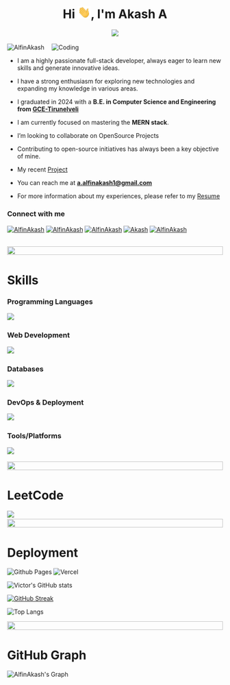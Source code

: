 <!------------------------------------------------------------------------------------Introduction--------------------------------------------------------------------------------------------------->





<h1 align="center">Hi <img src="https://raw.githubusercontent.com/ABSphreak/ABSphreak/master/gifs/Hi.gif" width="30px">, I'm Akash A</h1>


<p align="center">
<a href="https://github.com/Ratheshan03/readme-typing-svg"><img src="https://readme-typing-svg.herokuapp.com?lines=Computer+Science+Undergraduate;Aspiring+Full+Stack+Developer+MERN+Stack+Developer;React+Developer; Angular+Developer&center=true&width=500&height=50"></a>  
</p>



<img align="right" alt="Coding" width="400" src="https://user-images.githubusercontent.com/74038190/229223263-cf2e4b07-2615-4f87-9c38-e37600f8381a.gif"/>


<p align="left"> <img src="https://komarev.com/ghpvc/?username=AlfinAkash&label=Profile%20views&color=0e75b6&style=flat" alt="AlfinAkash" /> </p>





-  I am a highly passionate full-stack developer, always eager to learn new skills and generate innovative ideas.

-  I have a strong enthusiasm for exploring new technologies and expanding my knowledge in various areas.

- I graduated in 2024 with a **B.E. in Computer Science and Engineering from [GCE-Tirunelveli](https://www.gcetly.ac.in/)**

- I am currently focused on mastering the **MERN stack**.
  
 - I’m looking to collaborate on OpenSource Projects


- Contributing to open-source initiatives has always been a key objective of mine.
  
-  My recent [Project](https://alfinakash-project.vercel.app/)

- You can reach me at **a.alfinakash1@gmail.com**
  
- For more information about my experiences, please refer to my [Resume](https://drive.google.com/file/d/1L4m0J3TdMENDKAuZo2SJiwBkiVKD22uS/view?usp=drivesdk)

 ### Connect with me
<p align="left">
<a href="https://linkedin.com/in/AlfinAkash" target="blank"><img align="center" src="https://raw.githubusercontent.com/rahuldkjain/github-profile-readme-generator/master/src/images/icons/Social/linked-in-alt.svg" alt="AlfinAkash" height="30" width="40" /></a>
<a href="https://x.com/AlfinAkash" target="blank"><img align="center" src="https://raw.githubusercontent.com/rahuldkjain/github-profile-readme-generator/master/src/images/icons/Social/twitter.svg" alt="AlfinAkash" height="30" width="40" /></a>
<a href="https://github.com/AlfinAkash" target="blank"><img align="center" src="https://raw.githubusercontent.com/rahuldkjain/github-profile-readme-generator/master/src/images/icons/Social/github.svg" alt="AlfinAkash" height="30" width="40" /></a>
<a href="https://instagram.com/a.alfinakash" target="blank"><img align="center" src="https://raw.githubusercontent.com/rahuldkjain/github-profile-readme-generator/master/src/images/icons/Social/instagram.svg" alt="Akash" height="30" width="40" /></a>
<a href="https://youtube.com/@alfinakash" target="blank"><img align="center" src="https://raw.githubusercontent.com/rahuldkjain/github-profile-readme-generator/master/src/images/icons/Social/youtube.svg" alt="AlfinAkash" height="30" width="40" /></a>
</p>
<br>



<img src="https://i.imgur.com/dBaSKWF.gif" height="20" width="100%">

<!------------------------------------------------------------------------------------Skills--------------------------------------------------------------------------------------------------->


# Skills


### Programming Languages
<p align="left">
  <a href="https://skillicons.dev">
    <img src="https://skillicons.dev/icons?i=c,cpp,java,python" />
  </a>
</p>

### Web Development
<p align="left">
  <a href="https://skillicons.dev">
    <img src="https://skillicons.dev/icons?i=html,css,sass,tailwind,js,react,nodejs" />
  </a>
</p>

### Databases
<p align="left">
  <a href="https://skillicons.dev">
    <img src="https://skillicons.dev/icons?i=mongodb,mysql" />
  </a>
</p>

### DevOps & Deployment
<p align="left">
  <a href="https://skillicons.dev">
    <img src="https://skillicons.dev/icons?i=aws,linux" />
  </a>
</p>

### Tools/Platforms
<p align="left">
  <a href="https://skillicons.dev">
    <img src="https://skillicons.dev/icons?i=git,github,gitlab,pycharm,vscode,vercel,ubuntu,windows" />
  </a>
</p>



<img src="https://i.imgur.com/dBaSKWF.gif" height="20" width="100%">

<!------------------------------------------------------------------------------------LeetCode--------------------------------------------------------------------------------------------------->


# LeetCode

<a href="https://leetcode.com/AlfinAkash/">
    <img src="https://leetcard.jacoblin.cool/AlfinAkash?theme=dark&font=Goldman&ext=activityy"></img>
<a>




<img src="https://i.imgur.com/dBaSKWF.gif" height="20" width="100%">

<!------------------------------------------------------------------------------------ Deployment and Stats--------------------------------------------------------------------------------------------------->


# Deployment

![Github Pages](https://img.shields.io/badge/github%20pages-121013?style=for-the-badge&logo=github&logoColor=white)
![Vercel](https://img.shields.io/badge/vercel-%23000000.svg?style=for-the-badge&logo=vercel&logoColor=white)

![Victor's GitHub stats](https://github-readme-stats-sigma-five.vercel.app/api?username=AlfinAkash&show_icons=true&theme=tokyonight)     

[![GitHub Streak](https://streak-stats.demolab.com/?user=AlfinAkash&theme=tokyonight)](https://git.io/streak-stats)

![Top Langs](https://github-readme-stats.vercel.app/api/top-langs/?username=AlfinAkash&theme=tokyonight&hide=html&layout=compact)


<img src="https://i.imgur.com/dBaSKWF.gif" height="20" width="100%">

<!------------------------------------------------------------------------------------Github Graph--------------------------------------------------------------------------------------------------->



# GitHub Graph 
![AlfinAkash's Graph](https://github-readme-activity-graph.vercel.app/graph?username=AlfinAkash&custom_title=%20AlfinAkash's%20GitHub%20Activity%20Graph&bg_color=0D1117&color=7F3FBF&line=7F3FBF&point=7F3FBF&area_color=FFFFFF&title_color=FFFFFF&area=true)


















   


